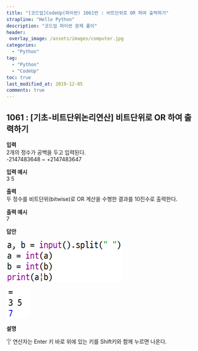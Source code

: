 ```yaml
---
title: "[코드업]CodeUp(파이썬) 1061번 : 비트단위로 OR 하여 출력하기"
strapline: "Hello Python"
description: "코드업 파이썬 문제 풀이"
header:
 overlay_image: /assets/images/computer.jpg
categories:
  - "Python"
tag:
  - "Python"
  - "CodeUp"
toc: true
last_modified_at: 2019-12-05
comments: true
---
```


## 1061 : [기초-비트단위논리연산] 비트단위로 OR 하여 출력하기


**입력**<br>
2개의 정수가 공백을 두고 입력된다.<br>
-2147483648 ~ +2147483647

**입력 예시**<br>
3 5

**출력**<br>
두 정수를 비트단위(bitwise)로 OR 계산을 수행한 결과를 10진수로 출력한다.

**출력 예시**<br>
7


**답안**<br>

![a1061](/assets/images/1061-1.jpg)<br>

![a1061](/assets/images/1061-2.jpg)


**설명**

'&#124;' 연산자는 Enter 키 바로 위에 있는 키를 Shift키와 함께 누르면 나온다.
